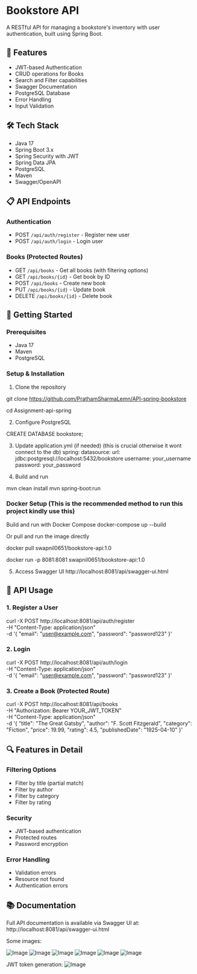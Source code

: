 # Bookstore API

A RESTful API for managing a bookstore's inventory with user authentication, built using Spring Boot.

## 🚀 Features

- JWT-based Authentication
- CRUD operations for Books
- Search and Filter capabilities
- Swagger Documentation
- PostgreSQL Database
- Error Handling
- Input Validation

## 🛠️ Tech Stack

- Java 17
- Spring Boot 3.x
- Spring Security with JWT
- Spring Data JPA
- PostgreSQL
- Maven
- Swagger/OpenAPI

## 📋 API Endpoints

### Authentication
- POST `/api/auth/register` - Register new user
- POST `/api/auth/login` - Login user

### Books (Protected Routes)
- GET `/api/books` - Get all books (with filtering options)
- GET `/api/books/{id}` - Get book by ID
- POST `/api/books` - Create new book
- PUT `/api/books/{id}` - Update book
- DELETE `/api/books/{id}` - Delete book

## 🚦 Getting Started

### Prerequisites
- Java 17
- Maven
- PostgreSQL

### Setup & Installation

1. Clone the repository

git clone https://github.com/PrathamSharmaLemn/API-spring-bookstore


cd Assignment-api-spring


2. Configure PostgreSQL

CREATE DATABASE bookstore;


3. Update application.yml (if needed) (this is crucial otherwise it wont connect to the db)
spring:
datasource:
url: jdbc:postgresql://localhost:5432/bookstore
username: your_username
password: your_password


4. Build and run

mvn clean install
mvn spring-boot:run

### Docker Setup (This is the recommended method to run this project kindly use this)

Build and run with Docker Compose
docker-compose up --build

Or pull and run the image directly

docker pull swapnil0651/bookstore-api:1.0

docker run -p 8081:8081 swapnil0651/bookstore-api:1.0

5. Access Swagger UI
http://localhost:8081/api/swagger-ui.html

## 📝 API Usage

### 1. Register a User

curl -X POST http://localhost:8081/api/auth/register \
-H "Content-Type: application/json" \
-d '{
"email": "user@example.com",
"password": "password123"
}'


### 2. Login

curl -X POST http://localhost:8081/api/auth/login \
-H "Content-Type: application/json" \
-d '{
"email": "user@example.com",
"password": "password123"
}'


### 3. Create a Book (Protected Route)

curl -X POST http://localhost:8081/api/books \
-H "Authorization: Bearer YOUR_JWT_TOKEN" \
-H "Content-Type: application/json" \
-d '{
"title": "The Great Gatsby",
"author": "F. Scott Fitzgerald",
"category": "Fiction",
"price": 19.99,
"rating": 4.5,
"publishedDate": "1925-04-10"
}'


## 🔍 Features in Detail

### Filtering Options
- Filter by title (partial match)
- Filter by author
- Filter by category
- Filter by rating

### Security
- JWT-based authentication
- Protected routes
- Password encryption

### Error Handling
- Validation errors
- Resource not found
- Authentication errors

## 📚 Documentation

Full API documentation is available via Swagger UI at: http://localhost:8081/api/swagger-ui.html

Some images:

![Image](https://github.com/user-attachments/assets/256580ca-3bec-42c7-a520-8f33c9508f15)
![Image](https://github.com/user-attachments/assets/817c8ad3-3abc-4a80-89a7-47541062fb7c)
![Image](https://github.com/user-attachments/assets/6ae03f31-8fdf-4506-8f6a-0128fdabe0bb)
![Image](https://github.com/user-attachments/assets/acd5b93a-f965-4fef-ad3b-13bdb8948ac0)
![Image](https://github.com/user-attachments/assets/b6d3263f-721d-4728-b40b-d5e4945d6ee0)
![Image](https://github.com/user-attachments/assets/ac6882e6-d6ba-4136-9a1d-380b1995c4d1)

JWT token generation:
![Image](https://github.com/user-attachments/assets/3ed62568-6d84-445c-ae35-1c4a0cef8464)
